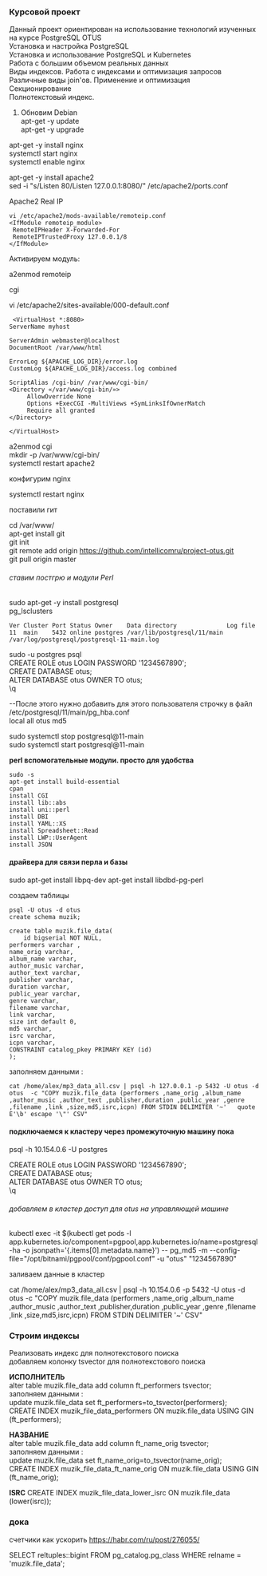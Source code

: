 ### Курсовой проект ### 
Данный проект ориентирован на использование технологий изученных на курсе PostgreSQL OTUS  
Установка и настройка PostgreSQL  
Установка и использование PostgreSQL и Kubernetes  
Работа с большим объемом реальных данных  
Виды индексов. Работа с индексами и оптимизация запросов  
Различные виды join'ов. Применение и оптимизация  
Секционирование  
Полнотекстовый индекс.  


 1. Обновим Debian  
apt-get -y update  
apt-get -y upgrade  


apt-get -y install nginx   
systemctl start nginx   
systemctl enable nginx   

apt-get -y install apache2   
sed -i "s/Listen 80/Listen 127.0.0.1:8080/" /etc/apache2/ports.conf  

 Apache2 Real IP  
 ```
vi /etc/apache2/mods-available/remoteip.conf  
<IfModule remoteip_module>
  RemoteIPHeader X-Forwarded-For
  RemoteIPTrustedProxy 127.0.0.1/8
</IfModule>
```

Активируем модуль:  

a2enmod remoteip  

cgi   

vi /etc/apache2/sites-available/000-default.conf  


```
 <VirtualHost *:8080>
ServerName myhost

ServerAdmin webmaster@localhost
DocumentRoot /var/www/html

ErrorLog ${APACHE_LOG_DIR}/error.log
CustomLog ${APACHE_LOG_DIR}/access.log combined

ScriptAlias /cgi-bin/ /var/www/cgi-bin/
<Directory «/var/www/cgi-bin/»>
     AllowOverride None
     Options +ExecCGI -MultiViews +SymLinksIfOwnerMatch
     Require all granted
</Directory>

</VirtualHost>
```

a2enmod cgi  
mkdir -p /var/www/cgi-bin/  
systemctl restart apache2    

  конфигурим  nginx   

systemctl restart nginx   

 поставили гит   

cd  /var/www/    
apt-get install git   
git init   
git remote add origin https://github.com/intellicomru/project-otus.git   
git pull origin master    

###### ставим постгрю и модули Perl   ######  

sudo apt-get -y install postgresql    
 pg_lsclusters  
 
 ```
Ver Cluster Port Status Owner    Data directory              Log file
11  main    5432 online postgres /var/lib/postgresql/11/main /var/log/postgresql/postgresql-11-main.log
```

sudo -u postgres psql  
CREATE ROLE otus LOGIN PASSWORD '1234567890';  
CREATE DATABASE otus;  
 ALTER DATABASE otus OWNER TO otus;  
 \q  
 
 --После этого нужно добавить для этого пользователя строчку в файл   
 /etc/postgresql/11/main/pg_hba.conf   
 local   all             otus                             md5 
 
sudo systemctl stop postgresql@11-main     
sudo systemctl start postgresql@11-main  



 **perl вспомогательные модули. просто для удобства**  
   

```
sudo -s 
apt-get install build-essential
cpan 
install CGI 
install lib::abs
install uni::perl
install DBI
install YAML::XS
install Spreadsheet::Read
install LWP::UserAgent
install JSON

```
#### драйвера для связи перла и базы #### 
sudo apt-get install libpq-dev
apt-get install libdbd-pg-perl


создаем таблицы
```
psql -U otus -d otus
create schema muzik;

create table muzik.file_data(
	id bigserial NOT NULL,
performers varchar ,
name_orig varchar,
album_name varchar,
author_music varchar, 
author_text varchar,
publisher varchar,
duration varchar,
public_year varchar,
genre varchar,
filename varchar,
link varchar,
size int default 0,
md5 varchar,
isrc varchar,
icpn varchar,
CONSTRAINT catalog_pkey PRIMARY KEY (id)
);
```

заполняем данными : 

~~~
cat /home/alex/mp3_data_all.csv | psql -h 127.0.0.1 -p 5432 -U otus -d otus  -c "COPY muzik.file_data (performers ,name_orig ,album_name ,author_music ,author_text ,publisher,duration ,public_year ,genre ,filename ,link ,size,md5,isrc,icpn) FROM STDIN DELIMITER '~'   quote E'\b' escape '\"' CSV" 

~~~

#### подключаемся к кластеру через промежуточную машину пока  ####
psql -h 10.154.0.6  -U postgres  

CREATE ROLE otus LOGIN PASSWORD '1234567890';  
CREATE DATABASE otus;  
 ALTER DATABASE otus OWNER TO otus;  
 \q  

###### добавляем в кластер доступ для otus на управляющей машине  ###### 

 kubectl exec -it $(kubectl get pods -l app.kubernetes.io/component=pgpool,app.kubernetes.io/name=postgresql-ha -o jsonpath='{.items[0].metadata.name}') -- pg_md5 -m --config-file="/opt/bitnami/pgpool/conf/pgpool.conf" -u "otus" "1234567890"  

заливаем данные в кластер   

cat /home/alex/mp3_data_all.csv | psql -h 10.154.0.6 -p 5432 -U otus -d otus  -c "COPY muzik.file_data (performers ,name_orig ,album_name ,author_music ,author_text ,publisher,duration ,public_year ,genre ,filename ,link ,size,md5,isrc,icpn) FROM STDIN DELIMITER '~'  CSV"   



### Строим индексы  ###
Реализовать индекс для полнотекстового поиска  
добавляем колонку tsvector для полнотекстового поиска   

**ИCПОЛНИТЕЛЬ**     
alter table muzik.file_data add column ft_performers tsvector;    
заполняем данными :    
update muzik.file_data set ft_performers=to_tsvector(performers);    
CREATE INDEX muzik_file_data_performers ON muzik.file_data USING GIN (ft_performers);    

**НАЗВАНИЕ**    
alter table muzik.file_data add column ft_name_orig tsvector;     
заполняем данными :     
update muzik.file_data set ft_name_orig=to_tsvector(name_orig);    
CREATE INDEX muzik_file_data_ft_name_orig ON muzik.file_data USING GIN (ft_name_orig);   

**ISRC**
CREATE INDEX muzik_file_data_lower_isrc ON muzik.file_data (lower(isrc));  


### дока ###
счетчики как ускорить 
 https://habr.com/ru/post/276055/   

SELECT reltuples::bigint
FROM pg_catalog.pg_class
WHERE relname = 'muzik.file_data';


